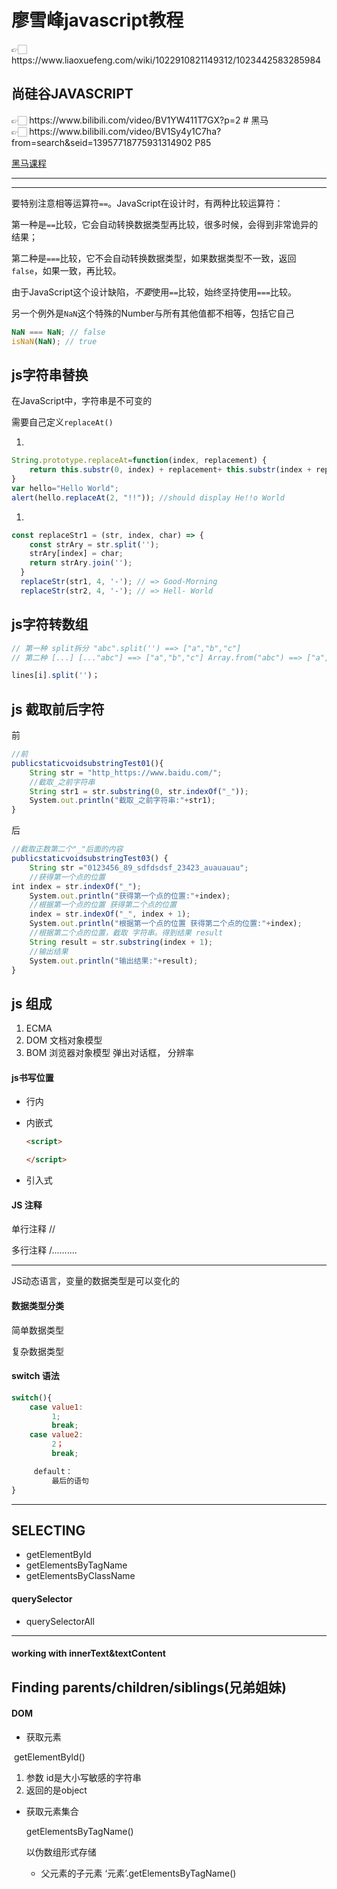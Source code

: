 # 廖雪峰javascript教程

<aside> 👉🏻 https://www.liaoxuefeng.com/wiki/1022910821149312/1023442583285984

# 尚硅谷JAVASCRIPT

<aside> 👉🏻 https://www.bilibili.com/video/BV1YW411T7GX?p=2
  # 黑马

  <aside> 👉🏻 https://www.bilibili.com/video/BV1Sy4y1C7ha?from=search&seid=13957718775931314902
P85

[黑马课程](https://www.notion.so/5cc8421afa0e474392394fd056802e80)

------

------

要特别注意相等运算符`==`。JavaScript在设计时，有两种比较运算符：

第一种是`==`比较，它会自动转换数据类型再比较，很多时候，会得到非常诡异的结果；

第二种是`===`比较，它不会自动转换数据类型，如果数据类型不一致，返回`false`，如果一致，再比较。

由于JavaScript这个设计缺陷，*不要*使用`==`比较，始终坚持使用`===`比较。

另一个例外是`NaN`这个特殊的Number与所有其他值都不相等，包括它自己

```jsx
NaN === NaN; // false
isNaN(NaN); // true
```

## js字符串替换

在JavaScript中，字符串是不可变的

需要自己定义`replaceAt()`

1. 

```jsx
String.prototype.replaceAt=function(index, replacement) {
    return this.substr(0, index) + replacement+ this.substr(index + replacement.length);
}
var hello="Hello World";
alert(hello.replaceAt(2, "!!")); //should display He!!o World
```

1. 

```jsx
const replaceStr1 = (str, index, char) => {
    const strAry = str.split('');
    strAry[index] = char;
    return strAry.join('');
  }
  replaceStr(str1, 4, '-'); // => Good-Morning
  replaceStr(str2, 4, '-'); // => Hell- World
```

## js字符转数组

```jsx
// 第一种 split拆分 "abc".split('') ==> ["a","b","c"] 
// 第二种 [...] [..."abc"] ==> ["a","b","c"] Array.from("abc") ==> ["a","b","c"]

lines[i].split('')；
```

## js 截取前后字符

前

```jsx
//前
publicstaticvoidsubstringTest01(){
    String str = "http_https://www.baidu.com/";
    //截取_之前字符串
    String str1 = str.substring(0, str.indexOf("_"));
    System.out.println("截取_之前字符串:"+str1);
}
```

后

```jsx
//截取正数第二个"_"后面的内容
publicstaticvoidsubstringTest03() {
    String str ="0123456_89_sdfdsdsf_23423_auauauau";
    //获得第一个点的位置
int index = str.indexOf("_");
    System.out.println("获得第一个点的位置:"+index);
    //根据第一个点的位置 获得第二个点的位置
    index = str.indexOf("_", index + 1);
    System.out.println("根据第一个点的位置 获得第二个点的位置:"+index);
    //根据第二个点的位置，截取 字符串。得到结果 result
    String result = str.substring(index + 1);
    //输出结果
    System.out.println("输出结果:"+result);
}
```

## js 组成

1. ECMA
2. DOM 文档对象模型
3. BOM 浏览器对象模型 弹出对话框， 分辨率

# js书写位置

- 行内

- 内嵌式

  ~~~html
  <script> 
  
  </script>
  ~~~

  

  

- 引入式

# JS 注释

单行注释 //

多行注释 /*..........*

------

JS动态语言，变量的数据类型是可以变化的

# 数据类型分类

简单数据类型

复杂数据类型

# switch 语法

```jsx
switch(){
    case value1:
         1;
         break;
    case value2:
         2；
         break;

     default：
         最后的语句
}
```

------

## SELECTING

- getElementById
- getElementsByTagName
- getElementsByClassName

# querySelector

- querySelectorAll

------



# working with innerText&textContent

## Finding parents/children/siblings(兄弟姐妹)



# DOM

- 获取元素

​      getElementByld()

1. 参数 id是大小写敏感的字符串
2. 返回的是object

- 获取元素集合

  getElementsByTagName()

  以伪数组形式存储    

  - 父元素的子元素 ‘元素’.getElementsByTagName()
